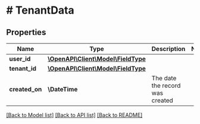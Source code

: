 # # TenantData

## Properties

Name | Type | Description | Notes
------------ | ------------- | ------------- | -------------
**user_id** | [**\OpenAPI\Client\Model\FieldType**](FieldType.md) |  |
**tenant_id** | [**\OpenAPI\Client\Model\FieldType**](FieldType.md) |  |
**created_on** | **\DateTime** | The date the record was created |

[[Back to Model list]](../../README.md#models) [[Back to API list]](../../README.md#endpoints) [[Back to README]](../../README.md)
